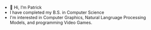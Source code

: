 - 👋 Hi, I’m Patrick
- I have completed my B.S. in Computer Science
- I'm interested in Computer Graphics, Natural Langruage Processing Models, and programming Video Games.

